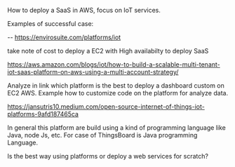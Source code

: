 
How to deploy a SaaS in AWS, focus on IoT services.

Examples of successful case: 

-- https://envirosuite.com/platforms/iot

take note of cost to deploy a EC2 with High availabilty to deploy SaaS

 https://aws.amazon.com/blogs/iot/how-to-build-a-scalable-multi-tenant-iot-saas-platform-on-aws-using-a-multi-account-strategy/ 



Analyze in link which platform is the best to deploy a dashboard custom on EC2 AWS. Example how to customize code on the platform for analyze data.

https://jansutris10.medium.com/open-source-internet-of-things-iot-platforms-9afd187465ca

In general this platform are build using a kind of programming language like Java, node Js, etc. For case of ThingsBoard is Java programming Language.

Is the best way using platforms or deploy a web services for scratch?